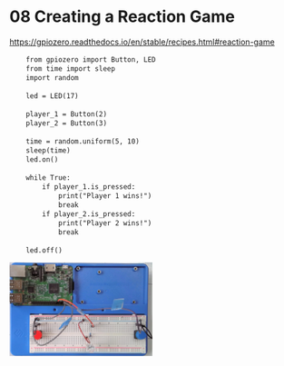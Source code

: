 # 08 Creating a Reaction Game

https://gpiozero.readthedocs.io/en/stable/recipes.html#reaction-game

        from gpiozero import Button, LED
        from time import sleep
        import random

        led = LED(17)

        player_1 = Button(2)
        player_2 = Button(3)

        time = random.uniform(5, 10)
        sleep(time)
        led.on()

        while True:
            if player_1.is_pressed:
                print("Player 1 wins!")
                break
            if player_2.is_pressed:
                print("Player 2 wins!")
                break

        led.off()


<img src="2021-06-23-105329.jpg" width="50%" height="50%">

